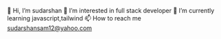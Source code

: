 👋 Hi, I’m sudarshan
👀 I’m interested in full stack developer
🌱 I’m currently learning javascript,tailwind
📫 How to reach me sudarshansam12@yahoo.com
<!---
sudarshan1212/sudarshan1212 is a ✨ special ✨ repository because its `README.md` (this file) appears on your GitHub profile.
You can click the Preview link to take a look at your changes.
--->
